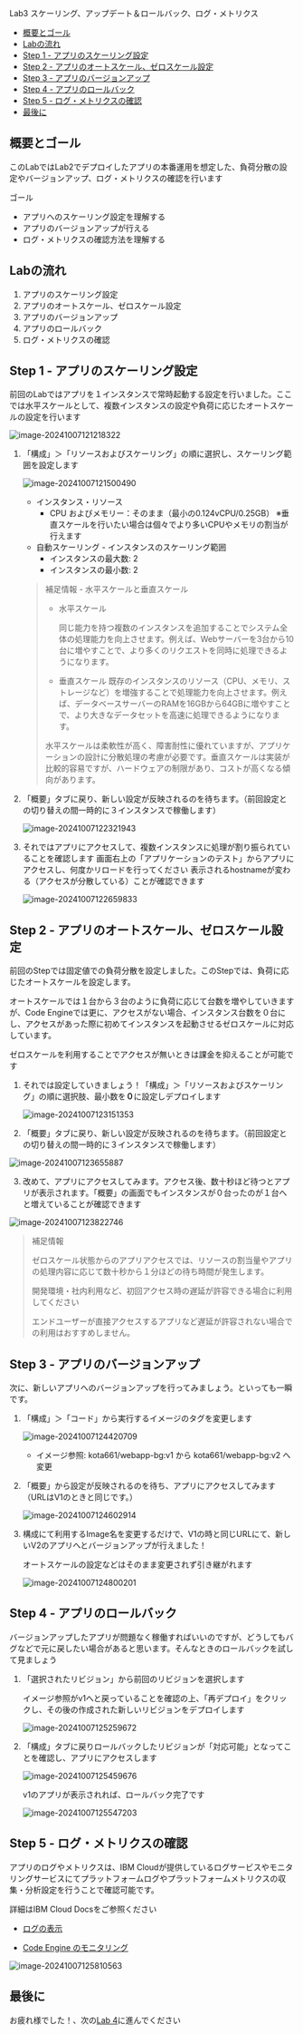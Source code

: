 Lab3 スケーリング、アップデート＆ロールバック、ログ・メトリクス

- [概要とゴール](#概要とゴール)
- [Labの流れ](#labの流れ)
- [Step 1 - アプリのスケーリング設定](#step-1---アプリのスケーリング設定)
- [Step 2 - アプリのオートスケール、ゼロスケール設定](#step-2---アプリのオートスケールゼロスケール設定)
- [Step 3 - アプリのバージョンアップ](#step-3---アプリのバージョンアップ)
- [Step 4 - アプリのロールバック](#step-4---アプリのロールバック)
- [Step 5 - ログ・メトリクスの確認](#step-5---ログメトリクスの確認)
- [最後に](#最後に)


## 概要とゴール

このLabではLab2でデプロイしたアプリの本番運用を想定した、負荷分散の設定やバージョンアップ、ログ・メトリクスの確認を行います

ゴール

* アプリへのスケーリング設定を理解する
* アプリのバージョンアップが行える
* ログ・メトリクスの確認方法を理解する


## Labの流れ
1. アプリのスケーリング設定
2. アプリのオートスケール、ゼロスケール設定
3. アプリのバージョンアップ
4. アプリのロールバック
5. ログ・メトリクスの確認

## Step 1 - アプリのスケーリング設定

前回のLabではアプリを１インスタンスで常時起動する設定を行いました。ここでは水平スケールとして、複数インスタンスの設定や負荷に応じたオートスケールの設定を行います

![image-20241007121218322](./img/image-20241007121218322.png)

1. 「構成」＞「リソースおよびスケーリング」の順に選択し、スケーリング範囲を設定します

   ![image-20241007121500490](./img/image-20241007121500490.png)

   * インスタンス・リソース
     * CPU およびメモリー：そのまま（最小の0.124vCPU/0.25GB）
       ※垂直スケールを行いたい場合は個々でより多いCPUやメモリの割当が行えます
   * 自動スケーリング - インスタンスのスケーリング範囲
     * インスタンスの最大数: 2
     * インスタンスの最小数: 2

   > 補足情報 - 水平スケールと垂直スケール
   >
   > * 水平スケール
   >
   >   同じ能力を持つ複数のインスタンスを追加することでシステム全体の処理能力を向上させます。例えば、Webサーバーを3台から10台に増やすことで、より多くのリクエストを同時に処理できるようになります。
   >
   > * 垂直スケール
   >   既存のインスタンスのリソース（CPU、メモリ、ストレージなど）を増強することで処理能力を向上させます。例えば、データベースサーバーのRAMを16GBから64GBに増やすことで、より大きなデータセットを高速に処理できるようになります。
   >
   > 水平スケールは柔軟性が高く、障害耐性に優れていますが、アプリケーションの設計に分散処理の考慮が必要です。垂直スケールは実装が比較的容易ですが、ハードウェアの制限があり、コストが高くなる傾向があります。

   

2. 「概要」タブに戻り、新しい設定が反映されるのを待ちます。（前回設定との切り替えの間一時的に３インスタンスで稼働します）

   ![image-20241007122321943](./img/image-20241007122321943.png)

   

3. それではアプリにアクセスして、複数インスタンスに処理が割り振られていることを確認します
   画面右上の「アプリケーションのテスト」からアプリにアクセスし、何度かリロードを行ってください
   表示されるhostnameが変わる（アクセスが分散している）ことが確認できます

   ![image-20241007122659833](./img/image-20241007122659833.png)

   



## Step 2 - アプリのオートスケール、ゼロスケール設定

前回のStepでは固定値での負荷分散を設定しました。このStepでは、負荷に応じたオートスケールを設定します。

オートスケールでは１台から３台のように負荷に応じて台数を増やしていきますが、Code Engineでは更に、アクセスがない場合、インスタンス台数を０台にし、アクセスがあった際に初めてインスタンスを起動させるゼロスケールに対応しています。

ゼロスケールを利用することでアクセスが無いときは課金を抑えることが可能です

1. それでは設定していきましょう！「構成」＞「リソースおよびスケーリング」の順に選択肢、最小数を**０**に設定しデプロイします

   ![image-20241007123151353](./img/image-20241007123151353.png)

2. 「概要」タブに戻り、新しい設定が反映されるのを待ちます。（前回設定との切り替えの間一時的に３インスタンスで稼働します）

![image-20241007123655887](./img/image-20241007123655887.png)

3. 改めて、アプリにアクセスしてみます。アクセス後、数十秒ほど待つとアプリが表示されます。「概要」の画面でもインスタンスが０台ったのが１台へと増えていることが確認できます

![image-20241007123822746](./img/image-20241007123822746.png)

> 補足情報
>
> ゼロスケール状態からのアプリアクセスでは、リソースの割当量やアプリの処理内容に応じて数十秒から１分ほどの待ち時間が発生します。
>
> 開発環境・社内利用など、初回アクセス時の遅延が許容できる場合に利用してください
>
> エンドユーザーが直接アクセスするアプリなど遅延が許容されない場合での利用はおすすめしません。



## Step 3 - アプリのバージョンアップ

次に、新しいアプリへのバージョンアップを行ってみましょう。といっても一瞬です。

1. 「構成」＞「コード」から実行するイメージのタグを変更します

   ![image-20241007124420709](./img/image-20241007124420709.png)

   * イメージ参照: kota661/webapp-bg:v1  から kota661/webapp-bg:v2 へ変更

   

2. 「概要」から設定が反映されるのを待ち、アプリにアクセスしてみます（URLはV1のときと同じです。）

   ![image-20241007124602914](./img/image-20241007124602914.png)

   

3. 構成にて利用するImage名を変更するだけで、V1の時と同じURLにて、新しいV2のアプリへとバージョンアップが行えました！

   オートスケールの設定などはそのまま変更されず引き継がれます

   ![image-20241007124800201](./img/image-20241007124800201.png)

   

   

## Step 4 - アプリのロールバック

バージョンアップしたアプリが問題なく稼働すればいいのですが、どうしてもバグなどで元に戻したい場合があると思います。そんなときのロールバックを試して見ましょう

1. 「選択されたリビジョン」から前回のリビジョンを選択します

   イメージ参照がv1へと戻っていることを確認の上、「再デプロイ」をクリックし、その後の作成された新しいリビジョンをデプロイします

   ![image-20241007125259672](./img/image-20241007125259672.png)

2. 「構成」タブに戻りロールバックしたリビジョンが「対応可能」となってことを確認し、アプリにアクセスします

   ![image-20241007125459676](./img/image-20241007125459676.png)

   v1のアプリが表示されれば、ロールバック完了です

   ![image-20241007125547203](./img/image-20241007125547203.png)



## Step 5 - ログ・メトリクスの確認

アプリのログやメトリクスは、IBM Cloudが提供しているログサービスやモニタリングサービスにてプラットフォームログやプラットフォームメトリクスの収集・分析設定を行うことで確認可能です。

詳細はIBM Cloud Docsをご参照ください

* [ログの表示](https://cloud.ibm.com/docs/codeengine?topic=codeengine-view-logs&interface=ui#view-appjobfunctionlogs-ui)

* [Code Engine のモニタリング](https://cloud.ibm.com/docs/codeengine?topic=codeengine-monitor&interface=ui)

  

![image-20241007125810563](./img/image-20241007125810563.png)



## 最後に
お疲れ様でした！、次の[Lab 4](../Lab4)に進んでください

